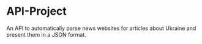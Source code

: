# API-Project
An API to automatically parse news websites for articles about Ukraine and present them in a JSON format. 
